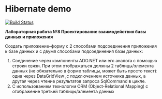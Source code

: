 # Hibernate demo

[![Build Status](https://travis-ci.org/spring/spring.svg?branch=develop)](https://travis-ci.org/spring/spring)

**Лабораторная работа №8 Проектирование взаимодействия базы данных и
приложения**

Создать приложение–форму с 2 способами подсоединения приложения к базе данных и с
двумя способами подсоединения базы данных:
1. Соединение через компоненты ADO.NET или его аналога с помощью строки связи. При
этом отображаться должны 2 таблицы/элемента данных (не обязательно в форме таблицы, может
быть просто текст): одна через DataGridView ,с подключением источника данных, а другая через
чтение результатов запроса SqlCommand в цикле.
2. С использованием технологии ORM (Object-Relational Mapping) с отображение третьей таблицы/элемента данных
